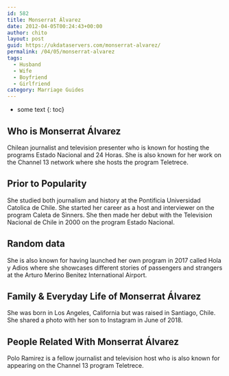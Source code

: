 ```yaml
---
id: 582
title: Monserrat Álvarez
date: 2012-04-05T00:24:43+00:00
author: chito
layout: post
guid: https://ukdataservers.com/monserrat-alvarez/
permalink: /04/05/monserrat-alvarez
tags:
  - Husband
  - Wife
  - Boyfriend
  - Girlfriend
category: Marriage Guides
---
```


* some text
{: toc}
          
          
## Who is  Monserrat Álvarez
                  
                  
                  
Chilean journalist and television presenter who is known for hosting the programs Estado Nacional and 24 Horas. She is also known for her work on the Channel 13 network where she hosts the program Teletrece. 
                  
                
                
                
## Prior to Popularity 
                  
                  
                  
She studied both journalism and history at the Pontificia Universidad Catolica de Chile. She started her career as a host and interviewer on the program Caleta de Sinners. She then made her debut with the Television Nacional de Chile in 2000 on the program Estado Nacional. 
                  
                
                
                
## Random data 
                  
                  
                  
She is also known for having launched her own program in 2017 called Hola y Adios where she showcases different stories of passengers and strangers at the Arturo Merino Benitez International Airport. 
                  
                
                
                
## Family & Everyday Life of Monserrat Álvarez
                  
                  
                  
She was born in Los Angeles, California but was raised in Santiago, Chile. She shared a photo with her son to Instagram in June of 2018. 
                  
                
                
                
## People Related With  Monserrat Álvarez
                  
                  
                  
Polo Ramirez is a fellow journalist and television host who is also known for appearing on the Channel 13 program Teletrece. 
                  
                
              
            
          
          
          
    
    
  
